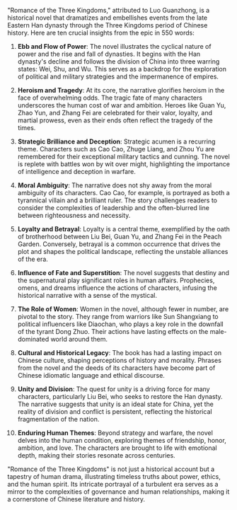 "Romance of the Three Kingdoms," attributed to Luo Guanzhong, is a historical novel that dramatizes and embellishes events from the late Eastern Han dynasty through the Three Kingdoms period of Chinese history. Here are ten crucial insights from the epic in 550 words:

1. **Ebb and Flow of Power**: The novel illustrates the cyclical nature of power and the rise and fall of dynasties. It begins with the Han dynasty's decline and follows the division of China into three warring states: Wei, Shu, and Wu. This serves as a backdrop for the exploration of political and military strategies and the impermanence of empires.

2. **Heroism and Tragedy**: At its core, the narrative glorifies heroism in the face of overwhelming odds. The tragic fate of many characters underscores the human cost of war and ambition. Heroes like Guan Yu, Zhao Yun, and Zhang Fei are celebrated for their valor, loyalty, and martial prowess, even as their ends often reflect the tragedy of the times.

3. **Strategic Brilliance and Deception**: Strategic acumen is a recurring theme. Characters such as Cao Cao, Zhuge Liang, and Zhou Yu are remembered for their exceptional military tactics and cunning. The novel is replete with battles won by wit over might, highlighting the importance of intelligence and deception in warfare.

4. **Moral Ambiguity**: The narrative does not shy away from the moral ambiguity of its characters. Cao Cao, for example, is portrayed as both a tyrannical villain and a brilliant ruler. The story challenges readers to consider the complexities of leadership and the often-blurred line between righteousness and necessity.

5. **Loyalty and Betrayal**: Loyalty is a central theme, exemplified by the oath of brotherhood between Liu Bei, Guan Yu, and Zhang Fei in the Peach Garden. Conversely, betrayal is a common occurrence that drives the plot and shapes the political landscape, reflecting the unstable alliances of the era.

6. **Influence of Fate and Superstition**: The novel suggests that destiny and the supernatural play significant roles in human affairs. Prophecies, omens, and dreams influence the actions of characters, infusing the historical narrative with a sense of the mystical.

7. **The Role of Women**: Women in the novel, although fewer in number, are pivotal to the story. They range from warriors like Sun Shangxiang to political influencers like Diaochan, who plays a key role in the downfall of the tyrant Dong Zhuo. Their actions have lasting effects on the male-dominated world around them.

8. **Cultural and Historical Legacy**: The book has had a lasting impact on Chinese culture, shaping perceptions of history and morality. Phrases from the novel and the deeds of its characters have become part of Chinese idiomatic language and ethical discourse.

9. **Unity and Division**: The quest for unity is a driving force for many characters, particularly Liu Bei, who seeks to restore the Han dynasty. The narrative suggests that unity is an ideal state for China, yet the reality of division and conflict is persistent, reflecting the historical fragmentation of the nation.

10. **Enduring Human Themes**: Beyond strategy and warfare, the novel delves into the human condition, exploring themes of friendship, honor, ambition, and love. The characters are brought to life with emotional depth, making their stories resonate across centuries.

"Romance of the Three Kingdoms" is not just a historical account but a tapestry of human drama, illustrating timeless truths about power, ethics, and the human spirit. Its intricate portrayal of a turbulent era serves as a mirror to the complexities of governance and human relationships, making it a cornerstone of Chinese literature and history.